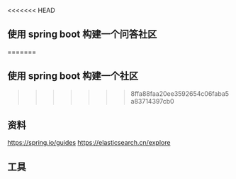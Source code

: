 <<<<<<< HEAD
## 使用 spring boot 构建一个问答社区
=======
## 使用 spring boot 构建一个社区
>>>>>>> 8ffa88faa20ee3592654c06faba5a83714397cb0

## 资料
https://spring.io/guides
https://elasticsearch.cn/explore

## 工具
